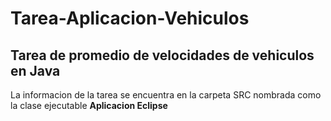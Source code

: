 # Tarea-Aplicacion-Vehiculos 
## Tarea de promedio de velocidades de vehiculos en Java
<p>La informacion de la tarea se encuentra en la carpeta SRC nombrada como la clase ejecutable <b>Aplicacion Eclipse </b></p>
